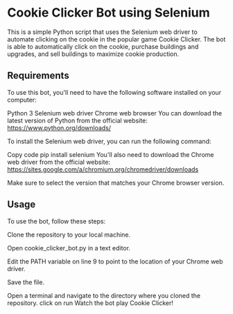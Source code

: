 # Cookie Clicker Bot using Selenium


This is a simple Python script that uses the Selenium web driver to automate clicking on the cookie in the popular game Cookie Clicker. The bot is able to automatically click on the cookie, purchase buildings and upgrades, and sell buildings to maximize cookie production.

## Requirements
To use this bot, you'll need to have the following software installed on your computer:

Python 3
Selenium web driver
Chrome web browser
You can download the latest version of Python from the official website: https://www.python.org/downloads/

To install the Selenium web driver, you can run the following command:

Copy code
pip install selenium
You'll also need to download the Chrome web driver from the official website: https://sites.google.com/a/chromium.org/chromedriver/downloads

Make sure to select the version that matches your Chrome browser version.

## Usage
To use the bot, follow these steps:

Clone the repository to your local machine.

Open cookie_clicker_bot.py in a text editor.

Edit the PATH variable on line 9 to point to the location of your Chrome web driver.

Save the file.

Open a terminal and navigate to the directory where you cloned the repository.
click on run
Watch the bot play Cookie Clicker!

